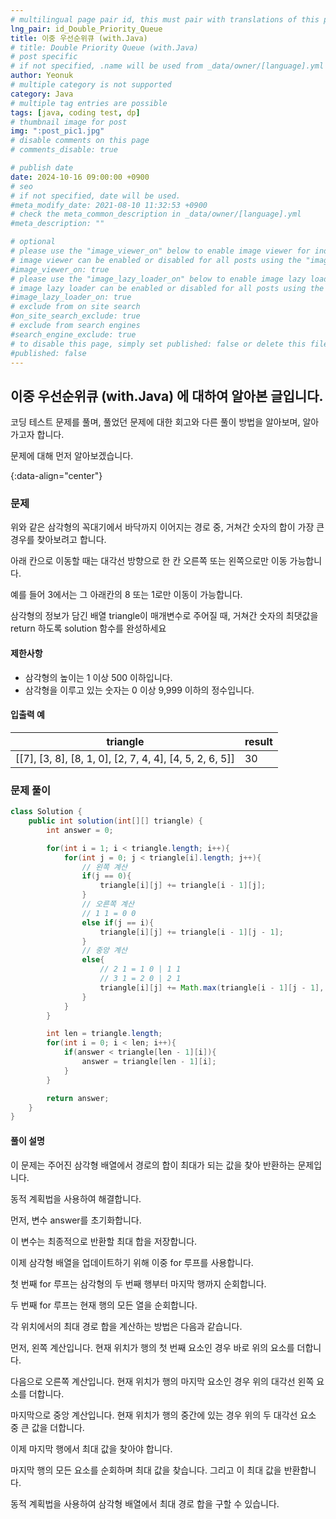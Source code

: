 ```yaml
---
# multilingual page pair id, this must pair with translations of this page. (This name must be unique)
lng_pair: id_Double_Priority_Queue
title: 이중 우선순위큐 (with.Java)
# title: Double Priority Queue (with.Java)
# post specific
# if not specified, .name will be used from _data/owner/[language].yml
author: Yeonuk
# multiple category is not supported
category: Java
# multiple tag entries are possible
tags: [java, coding test, dp]
# thumbnail image for post
img: ":post_pic1.jpg"
# disable comments on this page
# comments_disable: true

# publish date
date: 2024-10-16 09:00:00 +0900
# seo
# if not specified, date will be used.
#meta_modify_date: 2021-08-10 11:32:53 +0900
# check the meta_common_description in _data/owner/[language].yml
#meta_description: ""

# optional
# please use the "image_viewer_on" below to enable image viewer for individual pages or posts (_posts/ or [language]/_posts folders).
# image viewer can be enabled or disabled for all posts using the "image_viewer_posts: true" setting in _data/conf/main.yml.
#image_viewer_on: true
# please use the "image_lazy_loader_on" below to enable image lazy loader for individual pages or posts (_posts/ or [language]/_posts folders).
# image lazy loader can be enabled or disabled for all posts using the "image_lazy_loader_posts: true" setting in _data/conf/main.yml.
#image_lazy_loader_on: true
# exclude from on site search
#on_site_search_exclude: true
# exclude from search engines
#search_engine_exclude: true
# to disable this page, simply set published: false or delete this file
#published: false
---
```


<!-- outline-start -->

## 이중 우선순위큐 (with.Java) 에 대하여 알아본 글입니다.

코딩 테스트 문제를 풀며, 풀었던 문제에 대한 회고와 다른 풀이 방법을 알아보며, 알아가고자 합니다.

문제에 대해 먼저 알아보겠습니다.

{:data-align="center"}

<!-- outline-end -->

### 문제

위와 같은 삼각형의 꼭대기에서 바닥까지 이어지는 경로 중, 거쳐간 숫자의 합이 가장 큰 경우를 찾아보려고 합니다.

아래 칸으로 이동할 때는 대각선 방향으로 한 칸 오른쪽 또는 왼쪽으로만 이동 가능합니다.

예를 들어 3에서는 그 아래칸의 8 또는 1로만 이동이 가능합니다.

삼각형의 정보가 담긴 배열 triangle이 매개변수로 주어질 때, 거쳐간 숫자의 최댓값을 return 하도록 solution 함수를 완성하세요

#### 제한사항

- 삼각형의 높이는 1 이상 500 이하입니다.
- 삼각형을 이루고 있는 숫자는 0 이상 9,999 이하의 정수입니다.

#### 입출력 예

| triangle                                                | result |
| ------------------------------------------------------- | ------ |
| [[7], [3, 8], [8, 1, 0], [2, 7, 4, 4], [4, 5, 2, 6, 5]] | 30     |

### 문제 풀이

```java
class Solution {
    public int solution(int[][] triangle) {
        int answer = 0;

        for(int i = 1; i < triangle.length; i++){
            for(int j = 0; j < triangle[i].length; j++){
                // 왼쪽 계산
                if(j == 0){
                    triangle[i][j] += triangle[i - 1][j];
                }
                // 오른쪽 계산
                // 1 1 = 0 0
                else if(j == i){
                    triangle[i][j] += triangle[i - 1][j - 1];
                }
                // 중앙 계산
                else{
                    // 2 1 = 1 0 | 1 1
                    // 3 1 = 2 0 | 2 1
                    triangle[i][j] += Math.max(triangle[i - 1][j - 1], triangle[i - 1][j]);
                }
            }
        }

        int len = triangle.length;
        for(int i = 0; i < len; i++){
            if(answer < triangle[len - 1][i]){
                answer = triangle[len - 1][i];
            }
        }

        return answer;
    }
}
```

#### 풀이 설명

이 문제는 주어진 삼각형 배열에서 경로의 합이 최대가 되는 값을 찾아 반환하는 문제입니다.

동적 계획법을 사용하여 해결합니다.

먼저, 변수 answer를 초기화합니다.

이 변수는 최종적으로 반환할 최대 합을 저장합니다.

이제 삼각형 배열을 업데이트하기 위해 이중 for 루프를 사용합니다.

첫 번째 for 루프는 삼각형의 두 번째 행부터 마지막 행까지 순회합니다.

두 번째 for 루프는 현재 행의 모든 열을 순회합니다.

각 위치에서의 최대 경로 합을 계산하는 방법은 다음과 같습니다.

먼저, 왼쪽 계산입니다. 현재 위치가 행의 첫 번째 요소인 경우 바로 위의 요소를 더합니다.

다음으로 오른쪽 계산입니다. 현재 위치가 행의 마지막 요소인 경우 위의 대각선 왼쪽 요소를 더합니다.

마지막으로 중앙 계산입니다. 현재 위치가 행의 중간에 있는 경우 위의 두 대각선 요소 중 큰 값을 더합니다.

이제 마지막 행에서 최대 값을 찾아야 합니다.

마지막 행의 모든 요소를 순회하며 최대 값을 찾습니다. 그리고 이 최대 값을 반환합니다.

동적 계획법을 사용하여 삼각형 배열에서 최대 경로 합을 구할 수 있습니다.
